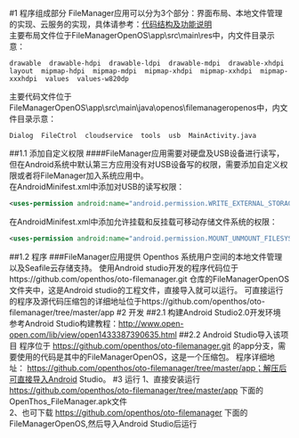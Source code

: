 #1 程序组成部分
FileManager应用可以分为3个部分：界面布局、本地文件管理的实现、云服务的实现，具体请参考：[代码结构及功能说明](https://github.com/openthos/oto-filemanager/blob/master/doc/summary/FileManager%E4%BB%A3%E7%A0%81%E7%BB%93%E6%9E%84%E5%8F%8A%E8%AF%B4%E6%98%8E.md)<br>
主要布局文件位于FileManagerOpenOS\app\src\main\res中，内文件目录示意：<br>
```
drawable  drawable-hdpi  drawable-ldpi  drawable-mdpi  drawable-xhdpi  layout  mipmap-hdpi  mipmap-mdpi  mipmap-xhdpi  mipmap-xxhdpi  mipmap-xxxhdpi  values  values-w820dp  
```
主要代码文件位于FileManagerOpenOS\app\src\main\java\openos\filemanageropenos中，内文件目录示意：<br>
```
Dialog  FileCtrol  cloudservice  tools  usb  MainActivity.java
```
##1.1 添加自定义权限
####FileManager应用需要对硬盘及USB设备进行读写，但在Android系统中默认第三方应用没有对USB设备写的权限，需要添加自定义权限或者将FileManager加入系统应用中。<br>
在AndroidMinifest.xml中添加对USB的读写权限：
``` xml 
<uses-permission android:name="android.permission.WRITE_EXTERNAL_STORAGE"/>
```
在AndroidMinifest.xml中添加允许挂载和反挂载可移动存储文件系统的权限：
``` xml
<uses-permission android:name="android.permission.MOUNT_UNMOUNT_FILESYSTEMS"/>
```
##1.2 程序
###FileManager应用提供 Openthos 系统用户空间的本地文件管理以及Seafile云存储支持。
使用Android studio开发的程序代码位于https://github.com/openthos/oto-filemanager.git 仓库的FileManagerOpenOS文件夹中，这是Android studio的工程文件，直接导入就可以运行。
可直接运行的程序及源代码压缩包的详细地址位于https://github.com/openthos/oto-filemanager/tree/master/app
#2 开发
##2.1 构建Android Studio2.0开发环境
参考Android Studio构建教程：http://www.open-open.com/lib/view/open1433387390635.html
##2.2 Android Studio导入该项目
程序位于 https://github.com/openthos/oto-filemanager.git 的app分支，需要使用的代码是其中的FileManagerOpenOS，这是一个压缩包。 程序详细地址： https://github.com/openthos/oto-filemanager/tree/master/app；解压后可直接导入Android Studio。
#3 运行
1、直接安装运行 https://github.com/openthos/oto-filemanager/tree/master/app 下面的OpenThos_FileManager.apk文件<br>
2、也可下载 https://github.com/openthos/oto-filemanager 下面的FileManagerOpenOS,然后导入Android Studio后运行
